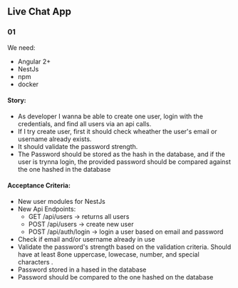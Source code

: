 ## Live Chat App

### 01
We need:
  - Angular 2+
  - NestJs
  - npm
  - docker

#### Story:
- As developer I wanna be able to create one user, login with the credentials, and find all users via an api calls.
- If I try create user, first it should check wheather the user's email or username already exists.
- It should validate the password strength.
- The Password should be stored as the hash in the database, and if the user is trynna login, the provided password should be compared against the one hashed in the database

#### Acceptance Criteria:
- New user modules for NestJs
- New Api Endpoints:
  - GET  /api/users -> returns all users
  - POST /api/users -> create new user
  - POST /api/auth/login -> login a user based on email and password
- Check if email and/or username already in use
- Validate the password's strength based on the validation criteria. Should have at least 8one uppercase, lowecase, number, and special characters .
- Password stored in a hased in the database
- Password should be compared to the one hashed on the database